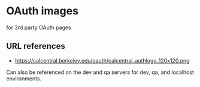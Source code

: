 # OAuth images

for 3rd party OAuth pages

## URL references

- https://calcentral.berkeley.edu/oauth/calcentral_authlogo_120x120.png

Can also be referenced on the dev and qa servers for dev, qa, and localhost environments.
